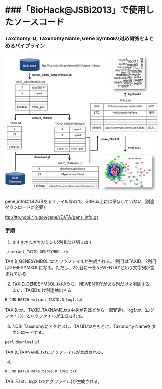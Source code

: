 ###「BioHack@JSBi2013」で使用したソースコード
=======

### Taxonomy ID, Taxonomy Name, Gene Symbolの対応関係をまとめるパイプライン

![my image](Figure.png)

gene_infoは1.42GBあるファイルなので、GitHub上には保存していない（別途ダウンロードが必要）

ftp://ftp.ncbi.nih.gov/gene//DATA/gene_info.gz

### 手順
1. まずgene_infoのうち1,3列目だけ切り出す
```
./extract_TAXID_GENESYMBOL.sh
```
TAXID_GENESYMBOL.txtというファイルが生成される。1列目はTAXID、2列目はGENESYMBOLになる。ただし、2列目に一部NEWENTRYという文字列が含まれている


2. TAXID_GENESYMBOL.txtのうち、NEWENTRYがある列だけを削除する。また、TAXIDだけ別途抽出する
```r
R CMD BATCH extract_TAXID.R log1.txt
```
TAXID.txt、TAXID_TAXNAME.txt(中身が先ほどから一部変更)、log1.txt（ログファイル）というファイルが生成される。

3. NCBI Taxonomyにアクセスし、TAXID.txtをもとに、Taxonomy Nameをダウンロードする。
```perl
perl download.pl
```
TAXID_TAXNAME.txtというファイルが生成される。

4. 
```r
R CMD BATCH make_table.R log2.txt
```
TABLE.txt、log2.txt(ログファイル)が生成される。